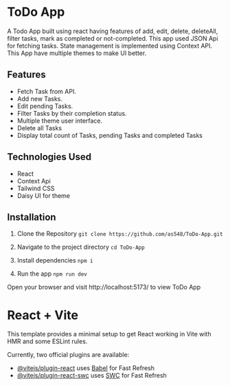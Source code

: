# ToDo App
A Todo App built using react having features of add, edit, delete, deleteAll, filter tasks, mark as completed or not-completed. This app used JSON Api for fetching tasks. State management is implemented using Context API. This App have multiple themes to make UI better.


## Features
- Fetch Task from API.
- Add new Tasks.
- Edit pending Tasks.
- Filter Tasks by their completion status.
- Multiple theme user interface.
- Delete all Tasks
- Display total count of Tasks, pending Tasks and completed Tasks

## Technologies Used
- React
- Context Api
- Tailwind CSS
- Daisy UI for theme



## Installation
1. Clone the Repository
` git clone https://github.com/as548/ToDo-App.git `

2. Navigate to the project directory
   ` cd ToDo-App `

3. Install dependencies
   ` npm i `

4. Run the app
   ` npm run dev `

Open your browser and visit http://localhost:5173/ to view  ToDo App


# React + Vite

This template provides a minimal setup to get React working in Vite with HMR and some ESLint rules.

Currently, two official plugins are available:

- [@vitejs/plugin-react](https://github.com/vitejs/vite-plugin-react/blob/main/packages/plugin-react/README.md) uses [Babel](https://babeljs.io/) for Fast Refresh
- [@vitejs/plugin-react-swc](https://github.com/vitejs/vite-plugin-react-swc) uses [SWC](https://swc.rs/) for Fast Refresh
